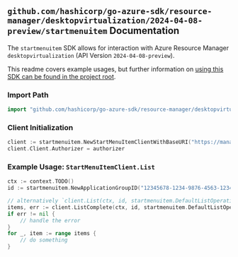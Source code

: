 
## `github.com/hashicorp/go-azure-sdk/resource-manager/desktopvirtualization/2024-04-08-preview/startmenuitem` Documentation

The `startmenuitem` SDK allows for interaction with Azure Resource Manager `desktopvirtualization` (API Version `2024-04-08-preview`).

This readme covers example usages, but further information on [using this SDK can be found in the project root](https://github.com/hashicorp/go-azure-sdk/tree/main/docs).

### Import Path

```go
import "github.com/hashicorp/go-azure-sdk/resource-manager/desktopvirtualization/2024-04-08-preview/startmenuitem"
```


### Client Initialization

```go
client := startmenuitem.NewStartMenuItemClientWithBaseURI("https://management.azure.com")
client.Client.Authorizer = authorizer
```


### Example Usage: `StartMenuItemClient.List`

```go
ctx := context.TODO()
id := startmenuitem.NewApplicationGroupID("12345678-1234-9876-4563-123456789012", "example-resource-group", "applicationGroupName")

// alternatively `client.List(ctx, id, startmenuitem.DefaultListOperationOptions())` can be used to do batched pagination
items, err := client.ListComplete(ctx, id, startmenuitem.DefaultListOperationOptions())
if err != nil {
	// handle the error
}
for _, item := range items {
	// do something
}
```
